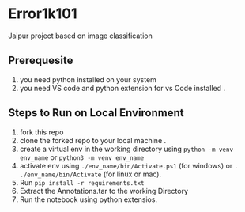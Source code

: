 # Error1k101

Jaipur project based on image classification

## Prerequesite

1. you need python installed on your system
2. you need VS code and python extension for vs Code installed .

## Steps to Run on Local Environment

1. fork this repo
2. clone the forked repo to your local machine .
3. create a virtual env in the working directory using `python -m venv env_name` or `python3 -m venv env_name`
4. activate env using `./env_name/bin/Activate.ps1` (for windows) or `. ./env_name/bin/Activate` (for linux or mac).
5. Run `pip install -r requirements.txt`
6. Extract the Annotations.tar to the working Directory
7. Run the notebook using python extensios.
